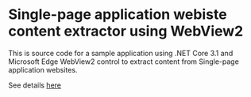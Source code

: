 # Single-page application webiste content extractor using WebView2

This is source code for a sample application using .NET Core 3.1 and Microsoft Edge WebView2 control to extract content from Single-page application websites.

See details [here](https://nghianguyen09.github.io/2021/06/04/extracting-content-of-singe-page-application-webistes-using-dotNetCore-and-WebView2.html)